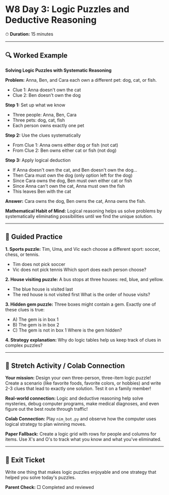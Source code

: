 # W8 Day 3: Logic Puzzles and Deductive Reasoning

⏱ **Duration:** 15 minutes

---

## 🔍 Worked Example

**Solving Logic Puzzles with Systematic Reasoning**

**Problem:** Anna, Ben, and Cara each own a different pet: dog, cat, or fish.
- Clue 1: Anna doesn't own the cat
- Clue 2: Ben doesn't own the dog

**Step 1:** Set up what we know
- Three people: Anna, Ben, Cara
- Three pets: dog, cat, fish
- Each person owns exactly one pet

**Step 2:** Use the clues systematically
- From Clue 1: Anna owns either dog or fish (not cat)
- From Clue 2: Ben owns either cat or fish (not dog)

**Step 3:** Apply logical deduction
- If Anna doesn't own the cat, and Ben doesn't own the dog...
- Then Cara must own the dog (only option left for the dog)
- Since Cara owns the dog, Ben must own either cat or fish
- Since Anna can't own the cat, Anna must own the fish
- This leaves Ben with the cat

**Answer:** Cara owns the dog, Ben owns the cat, Anna owns the fish.

**Mathematical Habit of Mind:** Logical reasoning helps us solve problems by systematically eliminating possibilities until we find the unique solution.

---

## 📝 Guided Practice

**1. Sports puzzle:** Tim, Uma, and Vic each choose a different sport: soccer, chess, or tennis.
   - Tim does not pick soccer
   - Vic does not pick tennis
   Which sport does each person choose?

**2. House visiting puzzle:** A bus stops at three houses: red, blue, and yellow.
   - The blue house is visited last
   - The red house is not visited first
   What is the order of house visits?

**3. Hidden gem puzzle:** Three boxes might contain a gem. Exactly one of these clues is true:
   - A) The gem is in box 1
   - B) The gem is in box 2  
   - C) The gem is not in box 1
   Where is the gem hidden?

**4. Strategy explanation:** Why do logic tables help us keep track of clues in complex puzzles?

---

## 🚀 Stretch Activity / Colab Connection

**Your mission:** Design your own three-person, three-item logic puzzle! Create a scenario (like favorite foods, favorite colors, or hobbies) and write 2-3 clues that lead to exactly one solution. Test it on a family member!

**Real-world connection:** Logic and deductive reasoning help solve mysteries, debug computer programs, make medical diagnoses, and even figure out the best route through traffic!

**Colab Connection:** Play `nim_bot.py` and observe how the computer uses logical strategy to plan winning moves.

**Paper Fallback:** Create a logic grid with rows for people and columns for items. Use X's and O's to track what you know and what you've eliminated.

---

## 🎯 Exit Ticket

Write one thing that makes logic puzzles enjoyable and one strategy that helped you solve today's puzzles.

**Parent Check:** □ Completed and reviewed